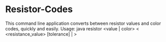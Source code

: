 Resistor-Codes
==============

This command line application converts between resistor values and color codes, quickly and easily.
Usage: java resistor <value | color> < <resistance_value> [tolerance] | <color1> <color2> <color3> <color4> >

